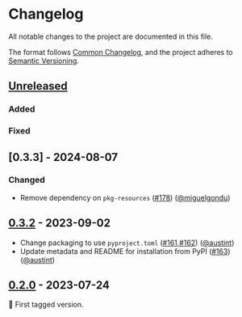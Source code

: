 # Changelog

All notable changes to the project are documented in this file.

The format follows [Common Changelog](https://common-changelog.org/),
and the project adheres to [Semantic Versioning](https://semver.org/spec/v2.0.0.html).

## [Unreleased]

### Added

### Fixed

## [0.3.3] - 2024-08-07

### Changed

- Remove dependency on `pkg-resources` ([#178](https://github.com/dockstring/dockstring/pull/178)) ([@miguelgondu])

## [0.3.2] - 2023-09-02

- Change packaging to use `pyproject.toml` ([#161](https://github.com/dockstring/dockstring/pull/161),[#162](https://github.com/dockstring/dockstring/pull/162)) ([@austint])
- Update metadata and README for installation from PyPI  ([#163](https://github.com/dockstring/dockstring/pull/163)) ([@austint])

## [0.2.0] - 2023-07-24

:seedling: First tagged version.

[Unreleased]: https://github.com/dockstring/dockstring/compare/v0.2.0...HEAD
[0.3.2]: https://github.com/dockstring/dockstring/releases/tag/v0.3.2
[0.2.0]: https://github.com/dockstring/dockstring/releases/tag/v0.2.0

[@miguelgondu]: https://github.com/miguelgondu
[@austint]: https://github.com/AustinT
